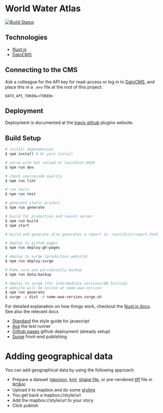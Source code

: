 # World Water Atlas

<!-- Show build status -->
[![Build Status](https://travis-ci.org/Deltares/wwa.svg?branch=master)](https://travis-ci.org/Deltares/wwa)

## Technologies
* [Nuxt.js](https://nuxtjs.org/guide)
* [DatoCMS](https://docs.datocms.com)

## Connecting to the CMS

Ask a colleague for the API key for read-access or log in to [DatoCMS](https://worldwateratlas.admin.datocms.com/admin/access_tokens), and place this in a `.env` file at the root of this project:
```
DATO_API_TOKEN=<TOKEN>
```

## Deployment

Deployment is documented at the [travis github](https://docs.travis-ci.com/user/deployment/pages/) plugins website.

## Build Setup

``` bash
# install dependencies
$ npm install # Or yarn install

# serve with hot reload at localhost:9920
$ npm run dev

# check sourcecode quality
$ npm run lint

# run tests
$ npm run test

# generate static project
$ npm run generate

# build for production and launch server
$ npm run build
$ npm start

# build and generate also generates a report in .nuxt/dist/report.html

# deploy to github pages
$ npm run deploy:gh-pages

# deploy to surge (production website)
$ npm run deploy:surge

# Make sure you periodically backup
$ npm run data:backup

# deploy to surge (for intermediate versions/AB testing)
# website will be online at name-wwa-version
$ npm run generate
$ surge -p dist -d name-wwa-version.surge.sh

```
For detailed explanation on how things work, checkout the [Nuxt.js docs](https://github.com/nuxt/nuxt.js).
See also the relevant docs
- [Standard](https://standardjs.com/) the style guide for javascript
- [Ava](https://github.com/avajs/ava) the test runner
- [Github pages](https://help.github.com/articles/configuring-a-publishing-source-for-github-pages/) github deployment (already setup)
- [Surge](http://surge.sh/) front-end publishing

# Adding geographical data
You can add geographical data by using the following approach

- Prepare a dataset ([geojson](https://tools.ietf.org/html/rfc7946), [kml](https://developers.google.com/kml/documentation/kmlreference), [shape file](http://www.gdal.org/drv_shapefile.html), or pre-rendered [tiff](http://www.gdal.org/frmt_gtiff.html) file in RGBA)
- Upload it to mapbox and do some [styling](https://mapbox.com/studio/styles/)
- You get back a mapbox://style/url
- Add the mapbox://style/url to your story
- Click publish
